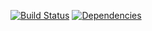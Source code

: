[![Build Status](https://travis-ci.org/LAJW/flowless.svg?branch=master)](https://travis-ci.org/LAJW/flowless)
[![Dependencies](https://david-dm.org/lajw/flowless.svg)](https://david-dm.org/lajw/flowless)
